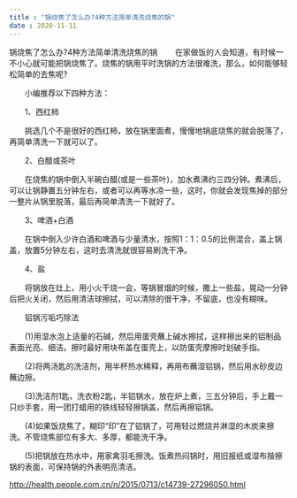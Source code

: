 ```yaml
---
title : "锅烧焦了怎么办?4种方法简单清洗烧焦的锅"
date : 2020-11-11
---
```

锅烧焦了怎么办?4种方法简单清洗烧焦的锅
　　在家做饭的人会知道，有时候一不小心就可能把锅烧焦了。烧焦的锅用平时洗锅的方法很难洗，那么，如何能够轻松简单的去焦呢?

　　小编推荐以下四种方法：

　　1、西红柿

　　挑选几个不是很好的西红柿，放在锅里面煮，慢慢地锅底烧焦的就会脱落了，再简单清洗一下就可以了。

　　2、白醋或茶叶

　　在烧焦的锅中倒入半碗白醋(或是一些茶叶)，加水煮沸约三四分钟。煮沸后，可以让锅静置五分钟左右，或者可以再等水凉一些，这时，你就会发现焦掉的部分一整片从锅里脱落，最后再简单清洗一下就好了。

　　3、啤酒+白酒

　　在锅中倒入少许白酒和啤酒与少量清水，按照1：1：0.5的比例混合，盖上锅盖，放置5分钟左右，这时去清洗就很容易刷洗干净。

　　4、盐

　　将锅放在灶上，用小火干烧一会，等锅冒烟的时候，撒上一些盐，晃动一分钟后把火关闭，然后用清洁球擦拭，可以清除的很干净，不留底，也没有糊味。

　　铝锅污垢巧除法

　　(1)用湿水泡上适量的石碱，然后用蛋壳蘸上碱水擦拭，这样擦出来的铝制品表面光亮、细洁。擦时最好用块布盖在蛋壳上，以防蛋壳摩擦时划破手指。

　　(2)将两汤匙的洗洁剂，用半杯热水稀释，再用布蘸湿铝锅，然后用水砂皮边蘸边擦。

　　(3)洗洁剂1匙，洗衣粉2匙，半铝锅水，放在炉上煮，三五分钟后，手上戴一只纱手套，用一团打蜡用的铁线轻轻擦锅盖，然后再擦铝锅。

　　(4)如果饭烧焦了，糊印“印”在了铝锅了，可用轻过燃烧并淋湿的木炭来擦洗。不管烧焦部位有多大、多厚，都能洗干净。

　　(5)把锅放在热水中，用家禽羽毛擦洗。饭煮热闷锅时，用旧报纸或湿布揩擦锅的表面，可保持锅的外表明亮清洁。
  
  http://health.people.com.cn/n/2015/0713/c14739-27296050.html

